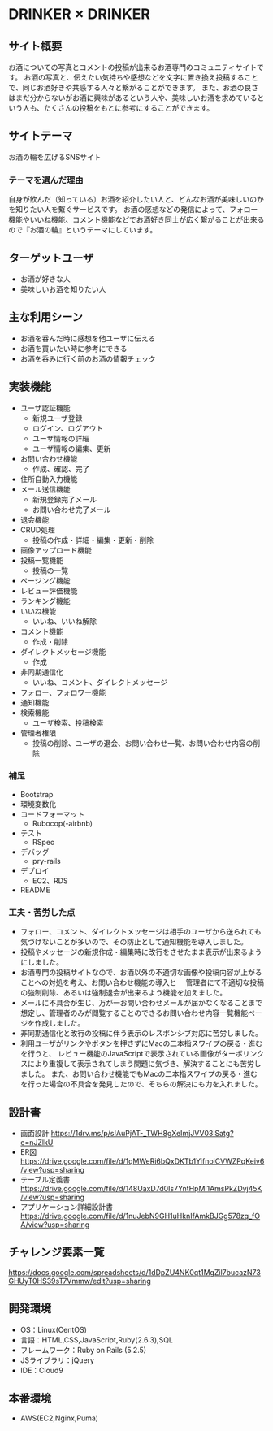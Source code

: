 # DRINKER × DRINKER

## サイト概要
お酒についての写真とコメントの投稿が出来るお酒専門のコミュニティサイトです。
お酒の写真と、伝えたい気持ちや感想などを文字に置き換え投稿することで、同じお酒好きや共感する人々と繋がることができます。
また、お酒の良さはまだ分からないがお酒に興味があるという人や、美味しいお酒を求めているという人も、たくさんの投稿をもとに参考にすることができます。

## サイトテーマ
お酒の輪を広げるSNSサイト

### テーマを選んだ理由
自身が飲んだ（知っている）お酒を紹介したい人と、どんなお酒が美味しいのかを知りたい人を繋ぐサービスです。
お酒の感想などの発信によって、フォロー機能やいいね機能、コメント機能などでお酒好き同士が広く繋がることが出来るので『お酒の輪』というテーマにしています。

## ターゲットユーザ
- お酒が好きな人
- 美味しいお酒を知りたい人

## 主な利用シーン
- お酒を呑んだ時に感想を他ユーザに伝える
- お酒を買いたい時に参考にできる
- お酒を呑みに行く前のお酒の情報チェック

## 実装機能
- ユーザ認証機能
  - 新規ユーザ登録
  - ログイン、ログアウト
  - ユーザ情報の詳細
  - ユーザ情報の編集、更新
- お問い合わせ機能
  - 作成、確認、完了
- 住所自動入力機能
- メール送信機能
  - 新規登録完了メール
  - お問い合わせ完了メール
- 退会機能
- CRUD処理
  - 投稿の作成・詳細・編集・更新・削除
- 画像アップロード機能
- 投稿一覧機能
  - 投稿の一覧
- ページング機能
- レビュー評価機能
- ランキング機能
- いいね機能
  - いいね、いいね解除
- コメント機能
  - 作成・削除
- ダイレクトメッセージ機能
  - 作成
- 非同期通信化
  - いいね、コメント、ダイレクトメッセージ
- フォロー、フォロワー機能
- 通知機能
- 検索機能
  - ユーザ検索、投稿検索
- 管理者権限
  - 投稿の削除、ユーザの退会、お問い合わせ一覧、お問い合わせ内容の削除

### 補足
- Bootstrap
- 環境変数化
- コードフォーマット
  - Rubocop(-airbnb)
- テスト
  - RSpec
- デバッグ
  - pry-rails
- デプロイ
  - EC2、RDS
- README

### 工夫・苦労した点
- フォロー、コメント、ダイレクトメッセージは相手のユーザから送られても気づけないことが多いので、その防止として通知機能を導入しました。
- 投稿やメッセージの新規作成・編集時に改行をさせたまま表示が出来るようにしました。
- お酒専門の投稿サイトなので、お酒以外の不適切な画像や投稿内容が上がることへの対処を考え、お問い合わせ機能の導入と
　管理者にて不適切な投稿の強制削除、あるいは強制退会が出来るよう機能を加えました。
- メールに不具合が生じ、万が一お問い合わせメールが届かなくなることまで想定し、管理者のみが閲覧することのできるお問い合わせ内容一覧機能ページを作成しました。
- 非同期通信化と改行の投稿に伴う表示のレスポンシブ対応に苦労しました。
- 利用ユーザがリンクやボタンを押さずにMacの二本指スワイプの戻る・進むを行うと、
  レビュー機能のJavaScriptで表示されている画像がターボリンクスにより重複して表示されてしまう問題に気づき、解決することにも苦労しました。
  また、お問い合わせ機能でもMacの二本指スワイプの戻る・進むを行った場合の不具合を発見したので、そちらの解決にも力を入れました。

## 設計書
- 画面設計  https://1drv.ms/p/s!AuPjAT-_TWH8gXeImjJVV03lSatg?e=nJZlkU
- ER図  https://drive.google.com/file/d/1qMWeRi6bQxDKTb1YifnoiCVWZPqKeiv6/view?usp=sharing
- テーブル定義書  https://drive.google.com/file/d/148UaxD7d0Is7YntHpMl1AmsPkZDvj45K/view?usp=sharing
- アプリケーション詳細設計書  https://drive.google.com/file/d/1nuJebN9GH1uHknIfAmkBJGg578zq_fOA/view?usp=sharing

## チャレンジ要素一覧
https://docs.google.com/spreadsheets/d/1dDpZU4NK0qt1MgZil7bucazN73GHUyT0HS39sT7Vmmw/edit?usp=sharing

## 開発環境
- OS：Linux(CentOS)
- 言語：HTML,CSS,JavaScript,Ruby(2.6.3),SQL
- フレームワーク：Ruby on Rails (5.2.5)
- JSライブラリ：jQuery
- IDE：Cloud9

## 本番環境
- AWS(EC2,Nginx,Puma)